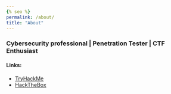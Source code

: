 ```yaml
---
{% seo %}
permalink: /about/
title: "About"
---
```


### Cybersecurity professional | Penetration Tester | CTF Enthusiast

#### Links:

- [TryHackMe](https://tryhackme.com/p/ch3sh1r3)
- [HackTheBox](https://app.hackthebox.eu/users/26916)